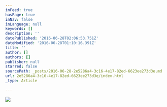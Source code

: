 ```yaml
---
inFeed: true
hasPage: true
inNav: false
inLanguage: null
keywords: []
description: ''
datePublished: '2016-06-28T02:06:53.751Z'
dateModified: '2016-06-28T01:10:16.391Z'
title: ''
author: []
authors: []
publisher: null
starred: false
sourcePath: _posts/2016-06-28-2e5286a4-3c16-4e17-82ed-6623ee273d3e.md
url: 2e5286a4-3c16-4e17-82ed-6623ee273d3e/index.html
_type: Article

---
```

![](https://the-grid-user-content.s3-us-west-2.amazonaws.com/c4d565e3-4d60-4b02-8750-60b9a91d53e8.jpg)